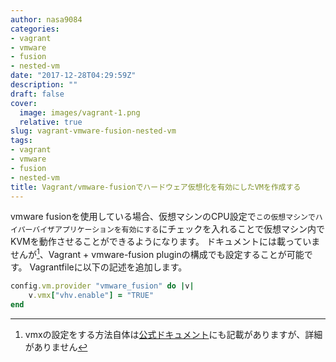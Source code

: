 ```yaml
---
author: nasa9084
categories:
- vagrant
- vmware
- fusion
- nested-vm
date: "2017-12-28T04:29:59Z"
description: ""
draft: false
cover:
  image: images/vagrant-1.png
  relative: true
slug: vagrant-vmware-fusion-nested-vm
tags:
- vagrant
- vmware
- fusion
- nested-vm
title: Vagrant/vmware-fusionでハードウェア仮想化を有効にしたVMを作成する
---
```



vmware fusionを使用している場合、仮想マシンのCPU設定で`この仮想マシンでハイパーバイザアプリケーションを有効にする`にチェックを入れることで仮想マシン内でKVMを動作させることができるようになります。
ドキュメントには載っていませんが[^vmx-custom]、Vagrant + vmware-fusion pluginの構成でも設定することが可能です。
Vagrantfileに以下の記述を追加します。

``` ruby
config.vm.provider "vmware_fusion" do |v|
    v.vmx["vhv.enable"] = "TRUE"
end
```

[^vmx-custom]: vmxの設定をする方法自体は[公式ドキュメント](https://www.vagrantup.com/docs/vmware/configuration.html#vmx-customization)にも記載がありますが、詳細がありません

